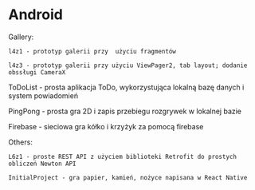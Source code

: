 # Android

Gallery:

	l4z1 - prototyp galerii przy  użyciu fragmentów
	
	l4z3 - prototyp galerii przy użyciu ViewPager2, tab layout; dodanie obssługi CameraX
	
ToDoList - prosta aplikacja ToDo, wykorzystująca lokalną bazę danych i system powiadomień

PingPong - prosta gra 2D i zapis przebiegu rozgrywek w lokalnej bazie

Firebase - sieciowa gra kółko i krzyżyk za pomocą firebase

Others:

	L6z1 - proste REST API z użyciem biblioteki Retrofit do prostych obliczeń Newton API
	
	InitialProject - gra papier, kamień, nożyce napisana w React Native
